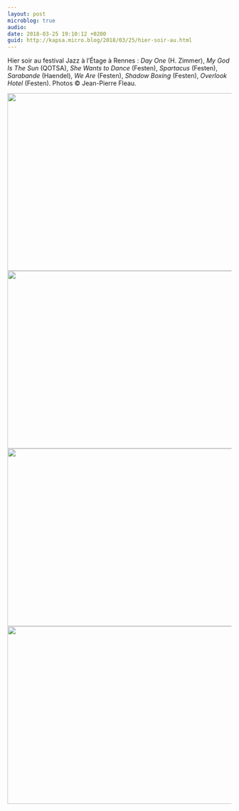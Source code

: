```yaml
---
layout: post
microblog: true
audio: 
date: 2018-03-25 19:10:12 +0200
guid: http://kapsa.micro.blog/2018/03/25/hier-soir-au.html
---
```

Hier soir au festival Jazz à l’Étage à Rennes : _Day One_ (H. Zimmer), _My God Is The Sun_ (QOTSA), _She Wants to Dance_ (Festen), _Spartacus_ (Festen), _Sarabande_ (Haendel), _We Are_ (Festen), _Shadow Boxing_ (Festen), _Overlook Hotel_ (Festen). Photos © Jean-Pierre Fleau.

<img src="http://www.jeankapsa.com/uploads/2018/5a614b04f1.jpg" width="600" height="400" /><img src="http://www.jeankapsa.com/uploads/2018/baf6b69dfc.jpg" width="600" height="400" /><img src="http://www.jeankapsa.com/uploads/2018/6212de6818.jpg" width="600" height="400" /><img src="http://www.jeankapsa.com/uploads/2018/a665f7837c.jpg" width="600" height="400" />
